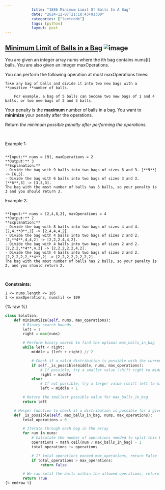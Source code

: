 ```yaml
---
            title: "1886 Minimum Limit Of Balls In A Bag"
            date: "2024-12-07T21:18:43+01:00"
            categories: ["leetcode"]
            tags: [python]
            layout: post
---
```

            
## [Minimum Limit of Balls in a Bag](https://leetcode.com/problems/minimum-limit-of-balls-in-a-bag) ![image](https://img.shields.io/badge/Difficulty-Medium-orange)

You are given an integer array nums where the ith bag contains nums[i] balls. You are also given an integer maxOperations.

You can perform the following operation at most maxOperations times:

	Take any bag of balls and divide it into two new bags with a **positive **number of balls.

		For example, a bag of 5 balls can become two new bags of 1 and 4 balls, or two new bags of 2 and 3 balls.

Your penalty is the **maximum** number of balls in a bag. You want to **minimize** your penalty after the operations.

Return *the minimum possible penalty after performing the operations*.

 

Example 1:

```

**Input:** nums = [9], maxOperations = 2
**Output:** 3
**Explanation:** 
- Divide the bag with 9 balls into two bags of sizes 6 and 3. [**9**] -> [6,3].
- Divide the bag with 6 balls into two bags of sizes 3 and 3. [**6**,3] -> [3,3,3].
The bag with the most number of balls has 3 balls, so your penalty is 3 and you should return 3.

```

Example 2:

```

**Input:** nums = [2,4,8,2], maxOperations = 4
**Output:** 2
**Explanation:**
- Divide the bag with 8 balls into two bags of sizes 4 and 4. [2,4,**8**,2] -> [2,4,4,4,2].
- Divide the bag with 4 balls into two bags of sizes 2 and 2. [2,**4**,4,4,2] -> [2,2,2,4,4,2].
- Divide the bag with 4 balls into two bags of sizes 2 and 2. [2,2,2,**4**,4,2] -> [2,2,2,2,2,4,2].
- Divide the bag with 4 balls into two bags of sizes 2 and 2. [2,2,2,2,2,**4**,2] -> [2,2,2,2,2,2,2,2].
The bag with the most number of balls has 2 balls, so your penalty is 2, and you should return 2.

```

 

**Constraints:**

	1 <= nums.length <= 105
	1 <= maxOperations, nums[i] <= 109

{% raw %}
```python
class Solution:
    def minimumSize(self, nums, max_operations):
        # Binary search bounds
        left = 1
        right = max(nums)

        # Perform binary search to find the optimal max_balls_in_bag
        while left < right:
            middle = (left + right) // 2

            # Check if a valid distribution is possible with the current middle value
            if self._is_possible(middle, nums, max_operations):
                # If possible, try a smaller value (shift right to middle)
                right = middle
            else:
                # If not possible, try a larger value (shift left to middle + 1)
                left = middle + 1

        # Return the smallest possible value for max_balls_in_bag
        return left

    # Helper function to check if a distribution is possible for a given max_balls_in_bag
    def _is_possible(self, max_balls_in_bag, nums, max_operations):
        total_operations = 0

        # Iterate through each bag in the array
        for num in nums:
            # Calculate the number of operations needed to split this bag
            operations = math.ceil(num / max_balls_in_bag) - 1
            total_operations += operations

            # If total operations exceed max_operations, return False
            if total_operations > max_operations:
                return False

        # We can split the balls within the allowed operations, return True
        return True
{% endraw %}
